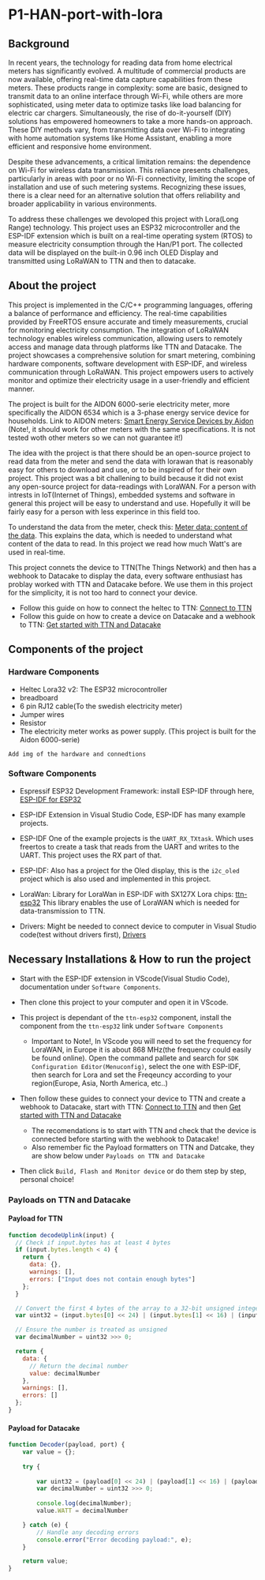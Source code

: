 # P1-HAN-port-with-lora

## Background

In recent years, the technology for reading data from home electrical meters 
has significantly evolved. A multitude of commercial products are now 
available, offering real-time data capture capabilities from these meters. 
These products range in complexity: some are basic, designed to transmit 
data to an online interface through Wi-Fi, while others are more 
sophisticated, using meter data to optimize tasks like load balancing for 
electric car chargers. Simultaneously, the rise of do-it-yourself (DIY) 
solutions has empowered homeowners to take a more hands-on approach. 
These DIY methods vary, from transmitting data over Wi-Fi to integrating 
with home automation systems like Home Assistant, enabling a more 
efficient and responsive home environment.

Despite these advancements, a critical limitation remains: the dependence on 
Wi-Fi for wireless data transmission. This reliance presents challenges, 
particularly in areas with poor or no Wi-Fi connectivity, limiting the scope of 
installation and use of such metering systems. Recognizing these issues, there 
is a clear need for an alternative solution that offers reliability and broader 
applicability in various environments.

To address these challenges we devoloped this project with Lora(Long Range) technology.
This project uses an ESP32 microcontroller
and the ESP-IDF extension which is built on a real-time operating system (RTOS) to measure 
electricity consumption through the Han/P1 port. The collected data will be displayed on the built-in 0.96 inch OLED Display and 
transmitted using LoRaWAN to TTN and then to datacake.

## About the project
This project is implemented in the C/C++ programming languages, offering a balance of performance and efficiency. The real-time capabilities provided by FreeRTOS ensure accurate and timely measurements, crucial for monitoring electricity consumption. The integration of LoRaWAN technology enables wireless communication, allowing users to remotely access and manage data through platforms like TTN and Datacake. The project showcases a comprehensive solution for smart metering, combining hardware components, software development with ESP-IDF, and wireless communication through LoRaWAN. This project empowers users to actively monitor and optimize their electricity usage in a user-friendly and efficient manner.

The project is built for the AIDON 6000-serie electricity meter, more specifically the AIDON 6534 which is a 3-phase energy service device for households. Link to AIDON meters: [Smart Energy Service Devices by Aidon](https://aidon.com/solutions/smart-energy-service-devices/)
(Note!, it should work for other meters with the same specifications. It is not tested woth other meters so we can not guarantee it!)

The idea with the project is that there should be an open-source project to read data from the meter and send the data with lorawan that is reasonably easy for others to download and use, or to be inspired of for their own project. This project was a bit challening to build because it did not exist any open-source project for data-readings with LoraWAN. For a person with intrests in IoT(Internet of Things), embedded systems and software in general this project will be easy to understand and use. Hopefully it will be fairly easy for a person with less experince in this field too.

To understand the data from the meter, check this: [Meter data: content of the data](https://www.kode24.no/guider/smart-meter-part-1-getting-the-meter-data/71287300). This explains the data, which is needed to understand what content of the data to read. In this project we read how much Watt's are used in real-time.

This project connets the device to TTN(The Things Network) and then has a webhook to Datacake to display the data, every software enthusiast has problay worked with TTN and Datacake before. We use them in this project for the simplicity, it is not too hard to connect your device.
- Follow this guide on how to connect the heltec to TTN: [Connect to TTN](https://docs.heltec.org/en/node/esp32/esp32_general_docs/lorawan/connect_to_gateway.html)
- Follow this guide on how to create a device on Datacake and a webhook to TTN: [Get started with TTN and Datacake](https://www.youtube.com/watch?v=WGVFgYp3k3s)

## Components of the project

### Hardware Components
- Heltec Lora32 v2: The ESP32 microcontroller
- breadboard
- 6 pin RJ12 cable(To the swedish electricity meter)
- Jumper wires
- Resistor
- The electricity meter works as power supply. (This project is built for the Aidon 6000-serie)

`Add img of the hardware and connedtions `

### Software Components
- Espressif ESP32 Development Framework: install ESP-IDF through here, [ESP-IDF for ESP32](https://docs.espressif.com/projects/esp-idf/en/stable/esp32/index.html)
- ESP-IDF Extension in Visual Studio Code, ESP-IDF has many example projects.
- ESP-IDF One of the example projects is the `UART_RX_TXtask`. Which uses freertos to create a task that reads from the UART and writes to the UART. This project uses the RX part of that.
- ESP-IDF: Also has a project for the Oled display, this is the `i2c_oled` project which is also used and implemented in this project.

- LoraWan: Library for LoraWan in ESP-IDF with SX127X Lora chips: [ttn-esp32](https://github.com/manuelbl/ttn-esp32) This library enables the use of LoraWAN which is needed for data-transmission to TTN.
- Drivers: Might be needed to connect device to computer in Visual Studio code(test without drivers first), [Drivers](https://www.silabs.com/developers/usb-to-uart-bridge-vcp-drivers?tab=downloads)

## Necessary Installations & How to run the project
- Start with the ESP-IDF extension in VScode(Visual Studio Code), documentation under `Software Components`.
- Then clone this project to your computer and open it in VScode.
- This project is dependant of the `ttn-esp32` component, install the component from the `ttn-esp32` link under `Software Components`
  - Important to Note!, In VScode you will need to set the frequency for LoraWAN, in Europe it is about 868 MHz(the frequency could easily be found online). Open the command pallete and search for `SDK Configuration Editor(Menuconfig)`, select the one with ESP-IDF, then search for Lora and set the Freqeuncy according to your region(Europe, Asia, North America, etc..)
- Then follow these guides to connect your device to TTN and create a webhook to Datacake, start with TTN: [Connect to TTN](https://docs.heltec.org/en/node/esp32/esp32_general_docs/lorawan/connect_to_gateway.html) and then [Get started with TTN and Datacake](https://www.youtube.com/watch?v=WGVFgYp3k3s)
  - The recomendations is to start with TTN and check that the device is connected before starting with the webhook to Datacake!
  - Also remember fic the Payload formatters on TTN and Datcake, they are show below under `Payloads on TTN and Datacake`

- Then click `Build, Flash and Monitor device` or do them step by step, personal choice!



### Payloads on TTN and Datacake
#### Payload for TTN
```Javascript
function decodeUplink(input) {
  // Check if input.bytes has at least 4 bytes
  if (input.bytes.length < 4) {
    return {
      data: {},
      warnings: [],
      errors: ["Input does not contain enough bytes"]
    };
  }

  // Convert the first 4 bytes of the array to a 32-bit unsigned integer
  var uint32 = (input.bytes[0] << 24) | (input.bytes[1] << 16) | (input.bytes[2] << 8) | input.bytes[3];

  // Ensure the number is treated as unsigned
  var decimalNumber = uint32 >>> 0;

  return {
    data: {
      // Return the decimal number
      value: decimalNumber
    },
    warnings: [],
    errors: []
  };
}
```

#### Payload for Datacake
``` Javascript
function Decoder(payload, port) {
    var value = {};
    
    try {
        
        var uint32 = (payload[0] << 24) | (payload[1] << 16) | (payload[2] << 8) | payload[3];
        var decimalNumber = uint32 >>> 0;
        
        console.log(decimalNumber);
        value.WATT = decimalNumber

    } catch (e) {
        // Handle any decoding errors
        console.error("Error decoding payload:", e);
    }

    return value;
}
```

















